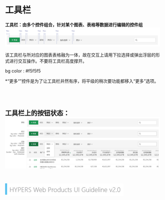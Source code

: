 # 工具栏

**工具栏：由多个控件组合，针对某个图表、表格等数据进行编辑的控件组**
![Alt text](../image/UI-Standar-LUXURY-33-2.jpg)


<p>该工具栏与所对应的图表表格融为一体，故在交互上请用下拉选择或弹出浮层的形式进行交互操作。不要将工具栏高度撑开。
<p>bg color : #f5f5f5

*“更多“”控件是为了让工具栏井然有序，将平级的稍次要功能都移入“更多”选项。



<br>
<br>

工具栏上的按钮状态：
![Alt text](../image/UI-Standar-LUXURY-33-3.jpg)
<br>
<br>
---
![mark logo](../image/UI-Standar-V.jpg)


